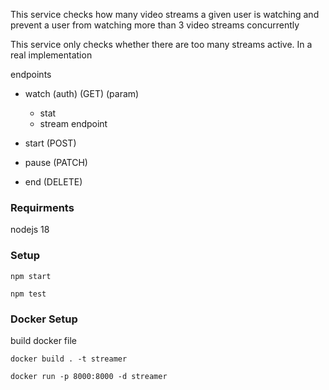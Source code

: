 This service checks how many video streams a given user is watching and prevent a user from
watching more than 3 video streams concurrently 

This service only checks whether
there are too many streams active. In a real implementation

<!-- but make sure you have automated tests,
logging, and include information in the README about how you'll scale the solution to millions of
users, how you'd approach logging & monitoring at scale so that you can actually debug the
system as it increases in complexity. -->

<!-- This API will be involved every time a new user wants to watch new content, so it should be able
to know exactly how many videos a user is watching. -->

endpoints 
- watch (auth) (GET) (param) 
    - stat
    - stream endpoint

- start (POST)

- pause (PATCH)

- end (DELETE)


### Requirments
 nodejs 18 

### Setup 

```
npm start
```

```
npm test
```

### Docker Setup

build docker file 

```
docker build . -t streamer
```
 
```
docker run -p 8000:8000 -d streamer
```